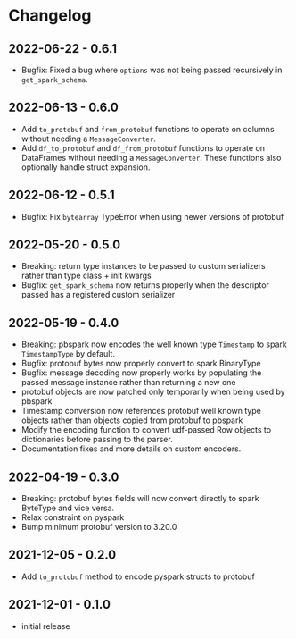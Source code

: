 # Changelog

## 2022-06-22 - 0.6.1

* Bugfix: Fixed a bug where ``options`` was not being passed recursively in ``get_spark_schema``. 

## 2022-06-13 - 0.6.0

* Add ``to_protobuf`` and ``from_protobuf`` functions to operate on columns without needing a ``MessageConverter``.
* Add ``df_to_protobuf`` and ``df_from_protobuf`` functions to operate on DataFrames without needing a ``MessageConverter``. These functions also optionally handle struct expansion.

## 2022-06-12 - 0.5.1

* Bugfix: Fix ``bytearray`` TypeError when using newer versions of protobuf

## 2022-05-20 - 0.5.0

* Breaking: return type instances to be passed to custom serializers rather than type class + init kwargs
* Bugfix: `get_spark_schema` now returns properly when the descriptor passed has a registered custom serializer

## 2022-05-19 - 0.4.0

* Breaking: pbspark now encodes the well known type `Timestamp` to spark `TimestampType` by default.
* Bugfix: protobuf bytes now properly convert to spark BinaryType
* Bugfix: message decoding now properly works by populating the passed message instance rather than returning a new one
* protobuf objects are now patched only temporarily when being used by pbspark
* Timestamp conversion now references protobuf well known type objects rather than objects copied from protobuf to pbspark
* Modify the encoding function to convert udf-passed Row objects to dictionaries before passing to the parser.
* Documentation fixes and more details on custom encoders.

## 2022-04-19 - 0.3.0

* Breaking: protobuf bytes fields will now convert directly to spark ByteType and vice versa.
* Relax constraint on pyspark
* Bump minimum protobuf version to 3.20.0

## 2021-12-05 - 0.2.0

* Add `to_protobuf` method to encode pyspark structs to protobuf

## 2021-12-01 - 0.1.0

* initial release
